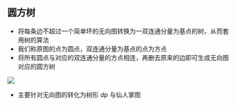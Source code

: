 ## 圆方树

* 将每条边不超过一个简单环的无向图转换为一双连通分量为基点的树，从而套用树的算法
* 我们称原图的点为圆点，双连通分量为基点的点为方点
* 将所有圆点与对应的双连通分量的方点相连，再删去原来的边即可生成无向图对应的圆方树

![](C:\Users\Administrator\Desktop\markdown\c++\算法\图论\树\圆方树.PNG)

* 主要针对无向图的转化为树形 $dp$ 与仙人掌图